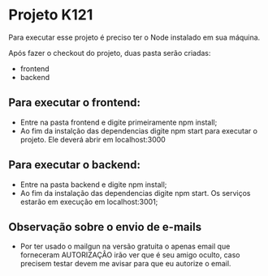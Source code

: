 # Projeto K121

Para executar esse projeto é preciso ter o Node instalado em sua máquina.

Após fazer o checkout do projeto, duas pasta serão criadas:

- frontend
- backend

## Para executar o frontend:

- Entre na pasta frontend e digite primeiramente npm install;
- Ao fim da instalção das dependencias digite npm start para executar o projeto. Ele deverá abrir em localhost:3000

## Para executar o backend:

- Entre na pasta backend e digite npm install;
- Ao fim da instalação das dependencias digite npm start. Os serviços estarão em execução em localhost:3001;


## Observação sobre o envio de e-mails

- Por ter usado o mailgun na versão gratuita o apenas email que forneceram AUTORIZAÇÂO irão ver que é seu amigo oculto, caso precisem testar devem me avisar para que eu autorize o email.
